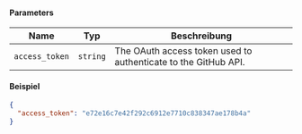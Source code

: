 #### Parameters

| Name           | Typ      | Beschreibung                                                   |
| -------------- | -------- | -------------------------------------------------------------- |
| `access_token` | `string` | The OAuth access token used to authenticate to the GitHub API. |

#### Beispiel

```json
{
  "access_token": "e72e16c7e42f292c6912e7710c838347ae178b4a"
}
```
